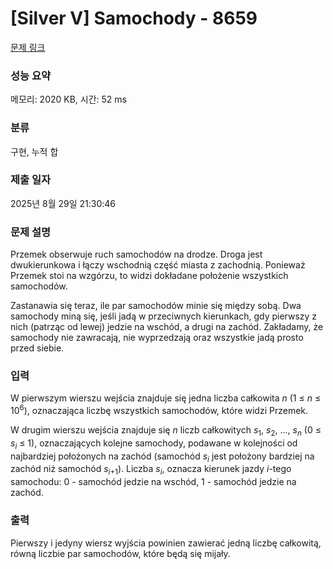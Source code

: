 # [Silver V] Samochody - 8659 

[문제 링크](https://www.acmicpc.net/problem/8659) 

### 성능 요약

메모리: 2020 KB, 시간: 52 ms

### 분류

구현, 누적 합

### 제출 일자

2025년 8월 29일 21:30:46

### 문제 설명

<p>Przemek obserwuje ruch samochodów na drodze. Droga jest dwukierunkowa i łączy wschodnią część miasta z zachodnią. Ponieważ Przemek stoi na wzgórzu, to widzi dokładane położenie wszystkich samochodów.</p>

<p>Zastanawia się teraz, ile par samochodów minie się między sobą. Dwa samochody miną się, jeśli jadą w przeciwnych kierunkach, gdy pierwszy z nich (patrząc od lewej) jedzie na wschód, a drugi na zachód. Zakładamy, że samochody nie zawracają, nie wyprzedzają oraz wszystkie jadą prosto przed siebie.</p>

### 입력 

 <p>W pierwszym wierszu wejścia znajduje się jedna liczba całkowita <em>n</em> (1 ≤ <em>n</em> ≤ 10<sup>6</sup>), oznaczająca liczbę wszystkich samochodów, które widzi Przemek.</p>

<p>W drugim wierszu wejścia znajduje się <em>n</em> liczb całkowitych <em>s</em><sub>1</sub>, <em>s</em><sub>2</sub>, ..., <em>s<sub>n</sub></em> (0 ≤ <em>s<sub>i</sub></em> ≤ 1), oznaczających kolejne samochody, podawane w kolejności od najbardziej położonych na zachód (samochód <em>s<sub>i</sub></em> jest położony bardziej na zachód niż samochód <em>s<sub>i</sub></em><sub>+1</sub>). Liczba <em>s<sub>i</sub></em>, oznacza kierunek jazdy <em>i</em>-tego samochodu: 0 - samochód jedzie na wschód, 1 - samochód jedzie na zachód.</p>

### 출력 

 <p>Pierwszy i jedyny wiersz wyjścia powinien zawierać jedną liczbę całkowitą, równą liczbie par samochodów, które będą się mijały.</p>

